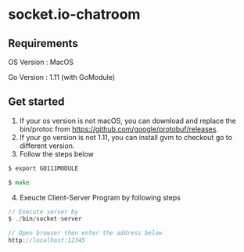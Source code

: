 # socket.io-chatroom

## Requirements

OS Version : MacOS

Go Version : 1.11 (with GoModule)

## Get started

1. If your os version is not macOS, you can download and replace the bin/protoc from
https://github.com/google/protobuf/releases.
2. If your go version is not 1.11, you can install gvm to checkout go to different version.
3. Follow the steps below
```go
$ export GO111MODULE

$ make
```

4. Exeucte Client-Server Program by following steps
```go
// Execute server by
$ ./bin/socket-server

// Open browser then enter the address below
http://localhost:12345
```